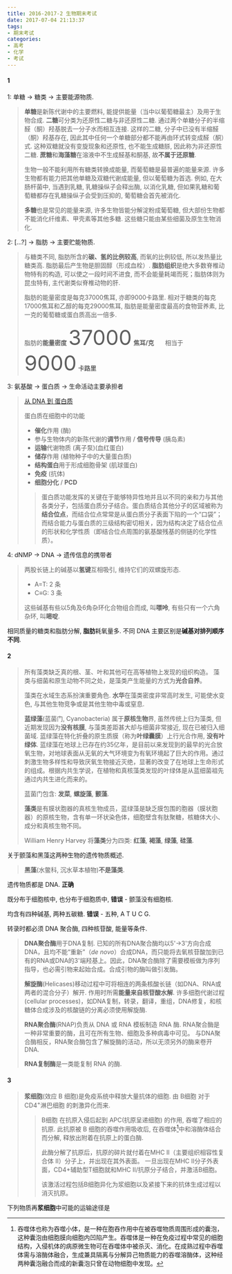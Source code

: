 ```yaml
---
title: 2016-2017-2 生物期末考试
date: 2017-07-04 21:13:37
tags:
- 期末考试
categories:
- 高考
- 化学
- 考试
---
```


#### 1

1: 单糖 → 糖类 → 主要能源物质.
> **单糖**是新陈代谢中的主要燃料, 能提供能量（当中以葡萄糖最主）及用于生物合成. 
> **二糖**可分类为还原性二糖与非还原性二糖. 通过两个单糖分子的半缩醛（酮）羟基脱去一分子水而相互连接. 这样的二糖, 分子中已没有半缩醛（酮）羟基存在, 因此其中任何一个单糖部分都不能再由环式转变成醛（酮）式. 
> 这种双糖就没有变旋现象和还原性, 也不能生成糖脎, 因此称为非还原性二糖. 
> **蔗糖**和**海藻糖**在溶液中不生成醛基和酮基, 故**不属于还原糖**. 
>
> 生物一般不能利用所有糖类转换成能量, 而葡萄糖是最普遍的能量来源. 
> 许多生物都有能力把其他单糖及双糖代谢成能量, 但以葡萄糖为首选. 
> 例如, 在大肠杆菌中, 当遇到乳糖, 乳糖操纵子会释出酶, 以消化乳糖, 但如果乳糖和葡萄糖都存在乳糖操纵子会受到压抑的, 葡萄糖会首先被消化. 
>
> **多糖**也是常见的能量来源, 许多生物皆能分解淀粉成葡萄糖, 但大部份生物都不能消化纤维素、甲壳素等其他多糖. 这些糖只能由某些细菌及原生生物消化. 

2: [...?] → 脂肪 → 主要贮能物质.
> 与糖类不同, 脂肪所含的**碳、氢的比例较高**, 而氧的比例较低, 所以发热量比糖类高. 脂肪最后产生物是胆固醇（形成血栓）. 
> **脂肪组织**是绝大多数脊椎动物特有的构造, 可以使之一段时间不进食, 而不会能量耗竭而死；脂肪体则为昆虫特有, 主代谢类似脊椎动物的肝. 
>
> 脂肪的能量密度是每克37000焦耳, 亦即9000卡路里. 相对于糖类的每克17000焦耳和乙醇的每克29000焦耳, 脂肪是能量密度最高的食物营养素, 比一克的葡萄糖或蛋白质高出一倍多. 
>
> 脂肪的**能量密度**
> <font size="33">37000</font> **焦耳/克** &ensp; &ensp; 相当于 &ensp; &ensp; <font size='33'>9000</font> **卡路里**

3: 氨基酸 → 蛋白质 → 生命活动主要承担者

>[从 DNA 到 蛋白质](https://www.youtube.com/embed/gG7uCskUOrA?rel=0)
>
>蛋白质在细胞中的功能
>
>- **催化**作用 (酶)
>- 参与生物体内的新陈代谢的**调节**作用 / **信号传导** (胰岛素)
>- **运输**代谢物质 (离子泵)(血红蛋白)
>- **储存**作用 (植物种子中的大量蛋白质)
>- **结构蛋白**用于形成细胞骨架 (肌球蛋白)
>- **免疫** (抗体)
>- **细胞分化** / **PCD**
>
>> 蛋白质功能发挥的关键在于能够特异性地并且以不同的亲和力与其他各类分子，包括蛋白质分子结合。蛋白质结合其他分子的区域被称为**结合位点**，而结合位点常常是从蛋白质分子表面下陷的一个“口袋”；而结合能力与蛋白质的三级结构密切相关，因为结构决定了结合位点的形状和化学性质（即结合位点周围的氨基酸残基的侧链的化学性质）。

4: dNMP -> DNA -> 遗传信息的携带者

> 两股长链上的碱基以**氢键**互相吸引, 维持它们的双螺旋形态.
>
> - A=T: 2 条
> - C≡G: 3 条
>
> 这些碱基有些以5角及6角杂环化合物组合而成, 叫**嘌呤**, 有些只有一个六角杂环, 叫**嘧啶**.

相同质量的糖类和脂肪分解, **脂肪**耗氧量多.
不同 DNA 主要区别是**碱基对排列顺序不同**.

#### 2

> 所有藻类缺乏真的根、茎、叶和其他可在高等植物上发现的组织构造。
> 藻类与细菌和原生动物不同之处，是藻类产生能量的方式为**光合自养**。 
>
> 藻类在水域生态系扮演重要角色.
> **水华**在藻类密度非常高时发生, 可能使水变色, 与其他生物竞争或是其他生物中毒或窒息.
>
> **蓝绿藻**(蓝菌门, Cyanobacteria) 属于**原核生物**界, 
> 虽然传统上归为藻类, 但近期发现因为**没有核膜**, 与藻类差距甚大却与细菌非常接近, 现在已被归入细菌域.
> 蓝绿藻在特化折叠的原生质膜（称为**叶绿囊膜**）上行光合作用, **没有叶绿体**.
> 蓝绿藻在地球上已存在约35亿年，是目前以来发现到的最早的光合放氧生物，对地球表面从无氧的大气环境变为有氧环境起了巨大的作用。通过刺激生物多样性和导致厌氧生物接近灭绝，显著的改变了在地球上生命形式的组成。根据内共生学说，在植物和真核藻类发现的叶绿体是从蓝细菌祖先通过内共生进化而来的。
>
> 蓝菌门包含: **发菜**, **螺旋藻**, **颤藻**.
>
> **藻类**是有膜状胞器的真核生物成员，蓝绿藻是缺乏膜包围的胞器（膜状胞器）的原核生物，含有单一环状染色体，细胞壁含有肽聚糖，核糖体大小、成分和真核生物不同。
>
> William Henry Harvey 将**藻类**分为四类: **红藻**, **褐藻**, **绿藻**, **硅藻**.

关于颤藻和黑藻这两种生物的遗传物质概述.

> **黑藻**(水鳖科, 沉水草本植物)**不是藻类**.

遗传物质都是 DNA. **正确**

既分布于细胞核中, 也分布于细胞质中, **错误** - 颤藻没有细胞核.

均含有四种碱基, 两种五碳糖. **错误** - 五种, A T U C G.

转录时都必须 DNA 聚合酶, 四种核苷酸, 能量等条件.

> **DNA聚合酶**用于DNA复制.
> 已知的所有DNA聚合酶均以5'→3'方向合成DNA，且均不能“重新”（*de novo*）合成DNA，而只能将去氧核苷酸加到已有的RNA或DNA的3'端羟基上。因此，DNA聚合酶除了需要模板做为序列指导，也必需引物来起始合成。合成引物的酶叫做引发酶。
>
> **解旋酶**(Helicases)移动过程中可将相连的两条核酸长链（如DNA、RNA或两者的混合分子）解开.
> 作用时所需**能量来自核苷酸水解**.
> 许多细胞代谢过程(cellular processes)，如DNA复制，转录，翻译，重组，DNA修复，和核糖体合成涉及的核酸链的分离必须使用解旋酶.
>
> **RNA聚合酶**(RNAP)负责从 DNA 或 RNA 模板制造 RNA 酶.
> RNA聚合酶是一种非常重要的酶，且可在所有生物、细胞及多种病毒中可见。
> 与DNA聚合酶相反，RNA聚合酶包含了解旋酶的活动，所以无须另外的酶来卷开DNA.
>
> **RNA复制酶**是一类能复制 RNA 的酶.

#### 3

> **浆细胞**(效应 B 细胞)是免疫系统中释放大量抗体的细胞.
> 由 B细胞 对于 CD4$^+$淋巴细胞 的刺激异化而来.
>
> > B细胞 在抗原入侵后起到 APC(抗原呈递细胞) 的作用, 吞噬了相应的抗原. 此抗原被 B 细胞的吞噬作用吸收后, 在吞噬体[^1]中和溶酶体结合而分解, 释放出附着在抗原上的蛋白酶. 
> >
> > 此酶分解了抗原后，抗原的碎片就付着在MHC II（主要组织相容性复合体 II）分子上，并出现在其外表面。
> > 一旦出现在MHC II分子外表面，CD4+辅助型T细胞就和MHC II/抗原分子结合，并激活B细胞。
> >
> > 该激活过程包括B细胞异化为浆细胞以及紧接下来的抗体生成过程以消灭抗原。
> >
> > [^1]: 吞噬体也称为吞噬小体，是一种在胞吞作用中在被吞噬物质周围形成的囊泡，这种囊泡由细胞膜向细胞内凹陷产生。吞噬体是一种在免疫过程中常见的细胞结构，入侵机体的病原微生物可在吞噬体中被杀灭、消化。在成熟过程中吞噬体需与溶酶体融合，生成兼具隔离与分解异己物质能力的吞噬溶酶体，这种经两种囊泡融合而成的新囊泡只曾在动物细胞中发现。

下列物质再**浆细胞**中可能的运输途径是




